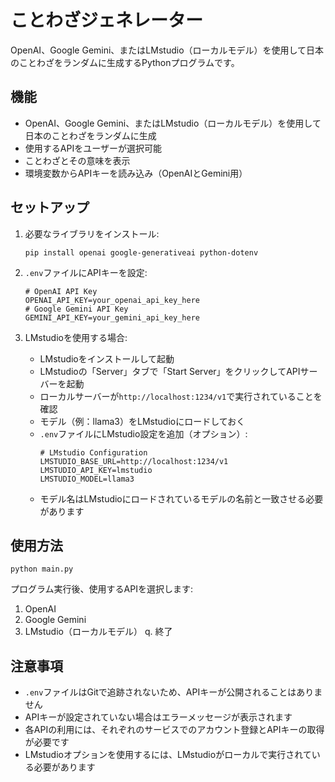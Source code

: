 # ことわざジェネレーター

OpenAI、Google Gemini、またはLMstudio（ローカルモデル）を使用して日本のことわざをランダムに生成するPythonプログラムです。

## 機能

- OpenAI、Google Gemini、またはLMstudio（ローカルモデル）を使用して日本のことわざをランダムに生成
- 使用するAPIをユーザーが選択可能
- ことわざとその意味を表示
- 環境変数からAPIキーを読み込み（OpenAIとGemini用）

## セットアップ

1. 必要なライブラリをインストール:
   ```
   pip install openai google-generativeai python-dotenv
   ```

2. `.env`ファイルにAPIキーを設定:
   ```
   # OpenAI API Key
   OPENAI_API_KEY=your_openai_api_key_here
   # Google Gemini API Key
   GEMINI_API_KEY=your_gemini_api_key_here
   ```

3. LMstudioを使用する場合:
   - LMstudioをインストールして起動
   - LMstudioの「Server」タブで「Start Server」をクリックしてAPIサーバーを起動
   - ローカルサーバーが`http://localhost:1234/v1`で実行されていることを確認
   - モデル（例：llama3）をLMstudioにロードしておく
   - `.env`ファイルにLMstudio設定を追加（オプション）:
     ```
     # LMstudio Configuration
     LMSTUDIO_BASE_URL=http://localhost:1234/v1
     LMSTUDIO_API_KEY=lmstudio
     LMSTUDIO_MODEL=llama3
     ```
   - モデル名はLMstudioにロードされているモデルの名前と一致させる必要があります

## 使用方法

```
python main.py
```

プログラム実行後、使用するAPIを選択します:
1. OpenAI
2. Google Gemini
3. LMstudio（ローカルモデル）
q. 終了

## 注意事項

- `.env`ファイルはGitで追跡されないため、APIキーが公開されることはありません
- APIキーが設定されていない場合はエラーメッセージが表示されます
- 各APIの利用には、それぞれのサービスでのアカウント登録とAPIキーの取得が必要です
- LMstudioオプションを使用するには、LMstudioがローカルで実行されている必要があります
